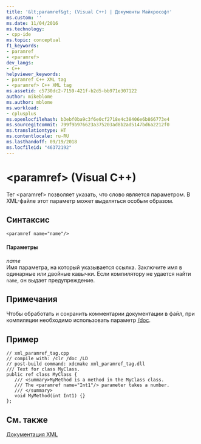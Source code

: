 ```yaml
---
title: '&lt;paramref&gt; (Visual C++) | Документы Майкрософт'
ms.custom: ''
ms.date: 11/04/2016
ms.technology:
- cpp-ide
ms.topic: conceptual
f1_keywords:
- paramref
- <paramref>
dev_langs:
- C++
helpviewer_keywords:
- paramref C++ XML tag
- <paramref> C++ XML tag
ms.assetid: c5730dc2-7159-421f-b2d5-bb971e307122
author: mikeblome
ms.author: mblome
ms.workload:
- cplusplus
ms.openlocfilehash: b3ebf0ba9c3f6e0cf2718e4c38406e6b866773e4
ms.sourcegitcommit: 799f9b976623a375203ad8b2ad5147bd6a2212f0
ms.translationtype: HT
ms.contentlocale: ru-RU
ms.lasthandoff: 09/19/2018
ms.locfileid: "46372192"
---
```

# <a name="ltparamrefgt-visual-c"></a>&lt;paramref&gt; (Visual C++)

Тег \<paramref> позволяет указать, что слово является параметром. В XML-файле этот параметр может выделяться особым образом.

## <a name="syntax"></a>Синтаксис

```
<paramref name="name"/>
```

#### <a name="parameters"></a>Параметры

*name*<br/>
Имя параметра, на который указывается ссылка.  Заключите имя в одинарные или двойные кавычки.  Если компилятору не удается найти `name`, он выдает предупреждение.

## <a name="remarks"></a>Примечания

Чтобы обработать и сохранить комментарии документации в файл, при компиляции необходимо использовать параметр [/doc](../build/reference/doc-process-documentation-comments-c-cpp.md).

## <a name="example"></a>Пример

```
// xml_paramref_tag.cpp
// compile with: /clr /doc /LD
// post-build command: xdcmake xml_paramref_tag.dll
/// Text for class MyClass.
public ref class MyClass {
   /// <summary>MyMethod is a method in the MyClass class.
   /// The <paramref name="Int1"/> parameter takes a number.
   /// </summary>
   void MyMethod(int Int1) {}
};
```

## <a name="see-also"></a>См. также

[Документация XML](../ide/xml-documentation-visual-cpp.md)